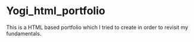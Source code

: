 # Yogi_html_portfolio
This is a HTML based portfolio which I tried to create in order to revisit my fundamentals.
